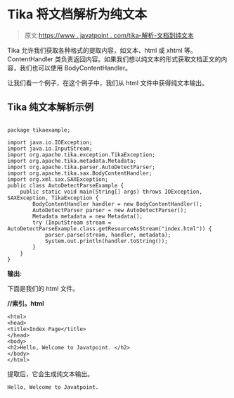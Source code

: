 # Tika 将文档解析为纯文本

> 原文:[https://www . javatpoint . com/tika-解析-文档到纯文本](https://www.javatpoint.com/tika-parsing-document-to-plain-text)

Tika 允许我们获取各种格式的提取内容，如文本、html 或 xhtml 等。ContentHandler 类负责返回内容。如果我们想以纯文本的形式获取文档正文的内容，我们也可以使用 BodyContentHandler。

让我们看一个例子，在这个例子中，我们从 html 文件中获得纯文本输出。

## Tika 纯文本解析示例

```

package tikaexample;

import java.io.IOException;
import java.io.InputStream;
import org.apache.tika.exception.TikaException;
import org.apache.tika.metadata.Metadata;
import org.apache.tika.parser.AutoDetectParser;
import org.apache.tika.sax.BodyContentHandler;
import org.xml.sax.SAXException;
public class AutoDetectParseExample {
	public static void main(String[] args) throws IOException, SAXException, TikaException {
		BodyContentHandler handler = new BodyContentHandler();
	    AutoDetectParser parser = new AutoDetectParser();
	    Metadata metadata = new Metadata();
	    try (InputStream stream = AutoDetectParseExample.class.getResourceAsStream("index.html")) {
	        parser.parse(stream, handler, metadata);
	        System.out.println(handler.toString());
	    }
	}
}

```

**输出:**

下面是我们的 html 文件。

**//索引。html**

```
<html>
<head>
<title>Index Page</title>
</head>
<body>
<h2>Hello, Welcome to Javatpoint. </h2>
</body>
</html>

```

提取后，它会生成纯文本输出。

```
Hello, Welcome to Javatpoint.

```
